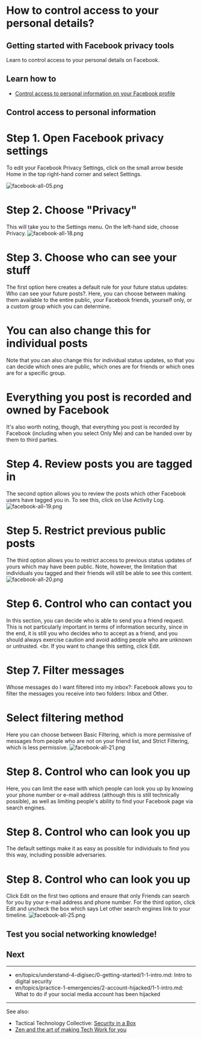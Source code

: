# How to control access to your personal details?
## Getting started with Facebook privacy tools

Learn to control access to your personal details on Facebook.



## Learn how to

- [Control access to personal information on your Facebook profile](en/topics/practice-4-safe-social-networks/2-access-personal-details/3-learn.md)



## Control access to personal information

# Step 1. Open Facebook privacy settings
 To edit your Facebook Privacy Settings, click on the small arrow beside Home in the top right-hand corner and select Settings.

![facebook-all-05.png](facebook-all-05.png)
<br>
# Step 2. Choose "Privacy"
 This will take you to the Settings menu. On the left-hand side, choose Privacy.
![facebook-all-18.png](facebook-all-18.png)
<br>

# Step 3. Choose who can see your stuff
The first option here creates a default rule for your future status updates: Who can see your future posts?. Here, you can choose between making them available to the entire public, your Facebook friends, yourself only, or a custom group which you can determine.
<br>
# You can also change this for individual posts
Note that you can also change this for individual status updates, so that you can decide which ones are public, which ones are for friends or which ones are for a specific group.
<br>
# Everything you post is recorded and owned by Facebook
It's also worth noting, though, that everything you post is recorded by Facebook (including when you select Only Me) and can be handed over by them to third parties.
<br>
# Step 4. Review posts you are tagged in
The second option allows you to review the posts which other Facebook users have tagged you in. To see this, click on Use Activity Log.
![facebook-all-19.png](facebook-all-19.png)
<br>
# Step 5. Restrict previous public posts
The third option allows you to restrict access to previous status updates of yours which may have been public. Note, however, the limitation that individuals you tagged and their friends will still be able to see this content.
![facebook-all-20.png](facebook-all-20.png)
<br>
# Step 6. Control who can contact you
In this section, you can decide who is able to send you a friend request. This is not particularly important in terms of information security, since in the end, it is still you who decides who to accept as a friend, and you should always exercise caution and avoid adding people who are unknown or untrusted.
<br.
If you want to change this setting, click Edit.
<br>
# Step 7. Filter messages
Whose messages do I want filtered into my inbox?: Facebook allows you to filter the messages you receive into two folders: Inbox and Other.
<br>
# Select filtering method
Here you can choose between Basic Filtering, which is more permissive of messages from people who are not on your friend list, and Strict Filtering, which is less permissive.
![facebook-all-21.png](facebook-all-21.png)
<br>
# Step 8. Control who can look you up
Here, you can limit the ease with which people can look you up by knowing your phone number or e-mail address (although this is still technically possible), as well as limiting people's ability to find your Facebook page via search engines.
<br>
# Step 8. Control who can look you up
The default settings make it as easy as possible for individuals to find you this way, including possible adversaries.
<br>
# Step 8. Control who can look you up
Click Edit on the first two options and ensure that only Friends can search for you by your e-mail address and phone number. For the third option, click Edit and uncheck the box which says Let other search engines link to your timeline.
![facebook-all-25.png](facebook-all-25.png)



## Test you social networking knowledge!




## Next

---
- en/topics/understand-4-digisec/0-getting-started/1-1-intro.md: Intro to digital security
- en/topics/practice-1-emergencies/2-account-hijacked/1-1-intro.md: What to do if your social media account has been hijacked
---
See also:
- Tactical Technology Collective: [Security in a Box](https://securityinabox.org)
- [Zen and the art of making Tech Work for you](https://gendersec.tacticaltech.org/wiki/index.php/Complete_manual)





